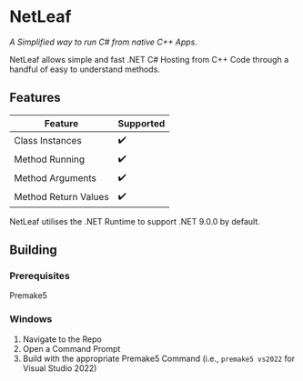 # NetLeaf
*A Simplified way to run C# from native C++ Apps.*

NetLeaf allows simple and fast .NET C# Hosting from C++ Code through a handful of easy to understand methods.

## Features

| Feature            | Supported |
|--------------------|-----------|
| Class Instances     | ✔️         |
| Method Running     | ✔️         |
| Method Arguments   | ✔️         |
| Method Return Values | ✔️       |

NetLeaf utilises the .NET Runtime to support .NET 9.0.0 by default.

## Building

### Prerequisites
Premake5

### Windows
1. Navigate to the Repo
2. Open a Command Prompt
3. Build with the appropriate Premake5 Command (i.e., `premake5 vs2022` for Visual Studio 2022)
